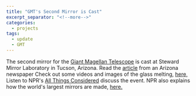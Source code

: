 ```yaml
---
title: "GMT's Second Mirror is Cast"
excerpt_separator: "<!--more-->"
categories:
  - projects
tags:
  - update
  - GMT
---
```

The second mirror for the [Giant Magellan Telescope](https://instrumentation.tamu.edu/gmt.html) is cast at Steward Mirror Laboratory in Tucson, Arizona. Read the [article](http://azstarnet.com/news/local/education/college/ua-mirror-lab-works-full-tilt-on-huge-scope/article_512cc386-90aa-5331-86dc-bc5b18ab674f.html) from an Arizona newspaper Check out some videos and images of the glass melting, [here,](http://abell.as.arizona.edu/~hill/GMT2/) Listen to NPR's [All Things Considered](http://www.npr.org/2012/01/14/145235055/mega-mirror-to-power-massive-new-telescope) discuss the event. NPR also explains how the world's largest mirrors are made, [here.](http://www.npr.org/2012/01/26/145837380/want-to-make-a-giant-telescope-mirror-heres-how)